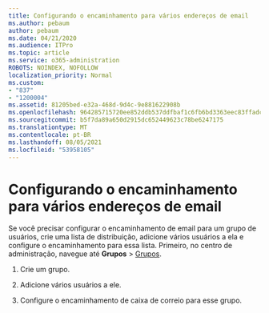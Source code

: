 ```yaml
---
title: Configurando o encaminhamento para vários endereços de email
ms.author: pebaum
author: pebaum
ms.date: 04/21/2020
ms.audience: ITPro
ms.topic: article
ms.service: o365-administration
ROBOTS: NOINDEX, NOFOLLOW
localization_priority: Normal
ms.custom:
- "837"
- "1200004"
ms.assetid: 81205bed-e32a-468d-9d4c-9e881622908b
ms.openlocfilehash: 964285715720ee852ddb537ddfbaf1c6fb6bd3363eec83ffadc881b741035cad
ms.sourcegitcommit: b5f7da89a650d2915dc652449623c78be6247175
ms.translationtype: MT
ms.contentlocale: pt-BR
ms.lasthandoff: 08/05/2021
ms.locfileid: "53958105"
---
```

# <a name="setting-up-forwarding-to-multiple-email-addresses"></a>Configurando o encaminhamento para vários endereços de email

Se você precisar configurar o encaminhamento de email para um grupo de usuários, crie uma lista de distribuição, adicione vários usuários a ela e configure o encaminhamento para essa lista. Primeiro, no centro de administração, navegue até **Grupos**  >  [Grupos](https://portal.office.com/adminportal/home#/groups).
  
1. Crie um grupo.

2. Adicione vários usuários a ele.

3. Configure o encaminhamento de caixa de correio para esse grupo.
